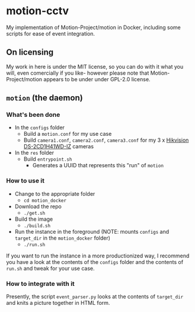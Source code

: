# motion-cctv
My implementation of Motion-Project/motion in Docker, including some scripts for ease of event integration.

## On licensing

My work in here is under the MIT license, so you can do with it what you will, even comercially if you like- however please note that Motion-Project/motion appears to be under under GPL-2.0 license.

## `motion` (the daemon)

### What's been done

- In the `configs` folder
    - Build a `motion.conf` for my use case
    - Build `camera1.conf`, `camera2.conf`, `camera3.conf` for my 3 x [Hikvision DS-2CD1H41WD-IZ](https://www.hikvision.com/au-en/Products/Network-Camera/Pro-Series(EasyIP)/EasyIP-3.0-Series/4MP/DS-2CD1H41WD-IZ) cameras
- In the `res` folder
    - Build `entrypoint.sh`
        - Generates a UUID that represents this "run" of `motion`

### How to use it

- Change to the appropriate folder
    - `cd motion_docker`
- Download the repo
    - `./get.sh`
- Build the image
    - `./build.sh`
- Run the instance in the foreground (NOTE: mounts `configs` and `target_dir` in the `motion_docker` folder)
    - `./run.sh`

If you want to run the instance in a more productionized way, I recommend you have a look at the contents of the `configs` folder and the contents of `run.sh` and tweak for your use case.

### How to integrate with it

Presently, the script `event_parser.py` looks at the contents of `target_dir` and knits a picture together in HTML form.
